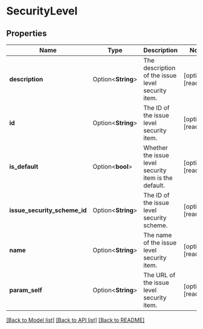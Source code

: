 # SecurityLevel

## Properties

Name | Type | Description | Notes
------------ | ------------- | ------------- | -------------
**description** | Option<**String**> | The description of the issue level security item. | [optional][readonly]
**id** | Option<**String**> | The ID of the issue level security item. | [optional][readonly]
**is_default** | Option<**bool**> | Whether the issue level security item is the default. | [optional][readonly]
**issue_security_scheme_id** | Option<**String**> | The ID of the issue level security scheme. | [optional][readonly]
**name** | Option<**String**> | The name of the issue level security item. | [optional][readonly]
**param_self** | Option<**String**> | The URL of the issue level security item. | [optional][readonly]

[[Back to Model list]](../README.md#documentation-for-models) [[Back to API list]](../README.md#documentation-for-api-endpoints) [[Back to README]](../README.md)


